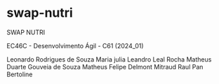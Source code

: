 # swap-nutri

SWAP NUTRI

EC46C - Desenvolvimento Ágil - C61 (2024_01)

Leonardo Rodrigues de Souza
Maria julia Leandro Leal Rocha
Matheus Duarte Gouveia de Souza
Matheus Felipe Delmont Mitraud
Raul Pan Bertoline


